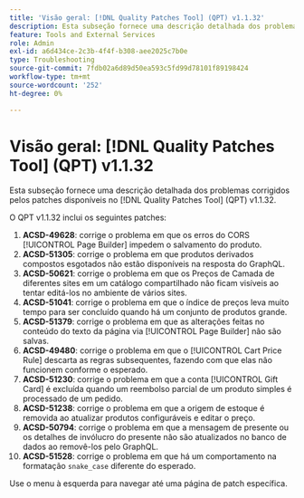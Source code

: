 ```yaml
---
title: 'Visão geral: [!DNL Quality Patches Tool] (QPT) v1.1.32'
description: Esta subseção fornece uma descrição detalhada dos problemas corrigidos pelos patches disponíveis no  [!DNL Quality Patches Tool] (QPT) v1.1.32.
feature: Tools and External Services
role: Admin
exl-id: a6d434ce-2c3b-4f4f-b308-aee2025c7b0e
type: Troubleshooting
source-git-commit: 7fdb02a6d89d50ea593c5fd99d78101f89198424
workflow-type: tm+mt
source-wordcount: '252'
ht-degree: 0%

---
```


# Visão geral: [!DNL Quality Patches Tool] (QPT) v1.1.32

Esta subseção fornece uma descrição detalhada dos problemas corrigidos pelos patches disponíveis no [!DNL Quality Patches Tool] (QPT) v1.1.32.

O QPT v1.1.32 inclui os seguintes patches:

1. **ACSD-49628**: corrige o problema em que os erros do CORS [!UICONTROL Page Builder] impedem o salvamento do produto.
1. **ACSD-51305**: corrige o problema em que produtos derivados compostos esgotados não estão disponíveis na resposta do GraphQL.
1. **ACSD-50621**: corrige o problema em que os Preços de Camada de diferentes sites em um catálogo compartilhado não ficam visíveis ao tentar editá-los no ambiente de vários sites.
1. **ACSD-51041**: corrige o problema em que o índice de preços leva muito tempo para ser concluído quando há um conjunto de produtos grande.
1. **ACSD-51379**: corrige o problema em que as alterações feitas no conteúdo do texto da página via [!UICONTROL Page Builder] não são salvas.
1. **ACSD-49480**: corrige o problema em que o [!UICONTROL Cart Price Rule] descarta as regras subsequentes, fazendo com que elas não funcionem conforme o esperado.
1. **ACSD-51230**: corrige o problema em que a conta [!UICONTROL Gift Card] é excluída quando um reembolso parcial de um produto simples é processado de um pedido.
1. **ACSD-51238**: corrige o problema em que a origem de estoque é removida ao atualizar produtos configuráveis e editar o preço.
1. **ACSD-50794**: corrige o problema em que a mensagem de presente ou os detalhes de invólucro do presente não são atualizados no banco de dados ao removê-los pelo GraphQL.
1. **ACSD-51528**: corrige o problema em que há um comportamento na formatação `snake_case` diferente do esperado.

Use o menu à esquerda para navegar até uma página de patch específica.
